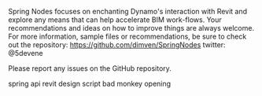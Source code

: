 Spring Nodes focuses on enchanting Dynamo's interaction with Revit and explore any means that can help accelerate BIM work-flows. Your recommendations and ideas on how to improve things are always welcome. For more information, sample files or recommendations, be sure to check out the repository:
https://github.com/dimven/SpringNodes
twitter: @5devene

Please report any issues on the GitHub repository.

spring api revit design script bad monkey opening